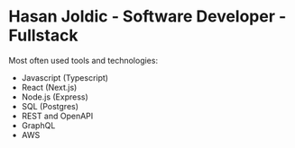 # Hasan Joldic - Software Developer - Fullstack

Most often used tools and technologies:

- Javascript (Typescript)
- React (Next.js)
- Node.js (Express)
- SQL (Postgres)
- REST and OpenAPI
- GraphQL
- AWS
